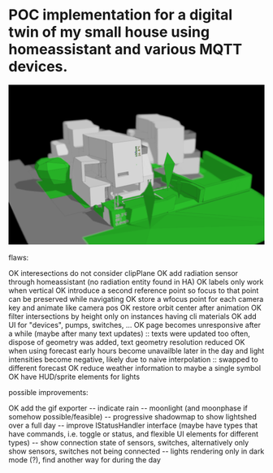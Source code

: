 # POC implementation for a digital twin of my small house using homeassistant and various MQTT devices.

![dashboard](images/ha_dashboard_01.png)

flaws:

OK interesections do not consider clipPlane
OK add radiation sensor through homeassistant (no radiation entity found in HA)
OK labels only work when vertical
OK introduce a second reference point so focus to that point can be preserved while navigating
OK store a wfocus point for each camera key and animate like camera pos
OK restore orbit center after animation
OK filter intersections by height only on instances having cli materials
OK add UI for "devices", pumps, switches, ...
OK page becomes unresponsive after a while (maybe after many text updates) :: texts were updated too often, dispose of geometry was added, text geometry resolution reduced
OK when using forecast early hours become unavailble later in the day and light intensities become negative, likely due to naive interpolation :: swapped to different forecast
OK reduce weather information to maybe a single symbol
OK have HUD/sprite elements for lights

possible improvements:

OK add the gif exporter
-- indicate rain
-- moonlight (and moonphase if somehow possible/feasible)
-- progressive shadowmap to show lightshed over a full day
-- improve IStatusHandler interface (maybe have types that have commands, i.e. toggle or status, and flexible UI elements for different types)
-- show connection state of sensors, switches, alternatively only show sensors, switches not being connected
-- lights rendering only in dark mode (?), find another way for during the day
